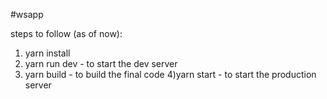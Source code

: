 #wsapp

steps to follow (as of now):

1) yarn install
2) yarn run dev - to start the dev server
3) yarn build - to build the final code
4)yarn start - to start the production server